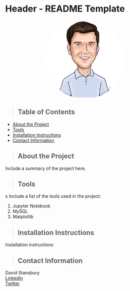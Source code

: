 # Header - README Template
<img src="image.jpeg" alt="David Stansbury cartoon" title="David Stansbury cartoon" style="border-radius: 50%; display: block; margin-left: auto;margin-right: auto; width: 50%; max-width: 250px"/>

 <a class="anchor" id="about_the_project"></a>
<blockquote><h2>Table of Contents</h2></blockquote>

<ul>
   <li><a href="#about_the_project">About the Project</a></li>
   <li><a href="#tools">Tools</a></li>
   <li><a href="#installation">Installation Instructions</a></li>
   <li><a href="#contact">Contact Information</a></li>
</ul>

<a class="anchor" id="about_the_project"></a>
<blockquote><h2>About the Project</h2></blockquote>
Include a summary of the project here.

<a class="anchor" id="tools"></a>
<blockquote><h2>Tools</h2></blockquote>s
Include a list of the tools used in the project:
<ol>
    <li>Jupyter Notebook</li>
    <li>MySQL</li>
    <li>Matplotlib</li>
</ol>

<a class="anchor" id="installation"></a>
<blockquote><h2>Installation Instructions</h2></blockquote>
<p>Installation instructions</p>

<a class="anchor" id="contact"></a>
<blockquote><h2>Contact Information</h2></blockquote>
<p>David Stansbury <br>
<a href="https://www.linkedin.com/in/david-stansbury-4b296235/" title="David Stansbury LinkedIn">LinkedIn</a><br>
<a href="https://twitter.com/dmstansbury" title="David Stansbury twitter">Twitter</a></p>

